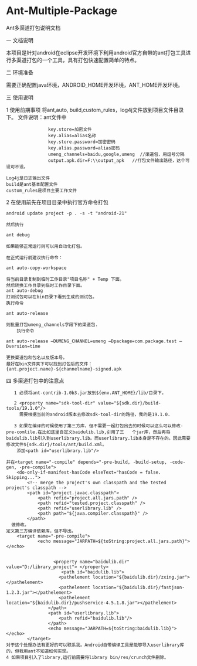 # Ant-Multiple-Package
Ant多渠道打包说明文档

一 文档说明

   本项目是针对android在eclipse开发环境下利用android官方自带的ant打包工具进行多渠道打包的一个工具，具有打包快速配置简单的特点。
   
二 环境准备

   需要正确配置java环境，ANDROID_HOME开发环境，ANT_HOME开发环境。
   
三 使用说明

1 使用前期事项
	将ant,auto, build,custom_rules，log4j文件放到项目文件目录下。
	 文件说明：ant文件中
	 
					key.store=加密文件
					key.alias=alias名称
					key.store.password=加密密码
					key.alias.password=alias密码
					umeng_channels=baidu,google,umeng  //渠道包，用逗号分隔
					output.apk.dir=F:\\output_apk   //打包文件输出路径，这个可设可不设。
					
	Log4j是日志输出文件
	build是ant基本配置文件
	custom_rules是项目主要工作文件
	
2 在使用前先在项目目录中执行官方命令打包

 	android update project -p . -s -t "android-21"
 	
 	然后执行
 	
	ant debug
	
	如果能够正常运行则可以用自动化打包。
	
	在正式运行前建议执行命令：
	
	ant auto-copy-workspace
	
	将当前目录复制到临时工作目录"项目名称" + Temp 下面。
	然后转换工作目录到临时工作目录下面。
	ant auto-debug
	打测试包可以在bin目录下看到生成的测试包。
	执行命令
	
	ant auto-release
	
	则批量打包umeng_channels字段下的渠道包.
        执行命令
        
	ant auto-release –DUMENG_CHANNEL=umeng –Dpackage=com.package.test –Dversion=time 
	
	更换渠道包和包名以及版本号。
	最好在bin文件夹下可以找到打包后的文件：
	{ant.project.name}-${channelname}-signed.apk
	
四 多渠道打包中的注意点

       1 必须将ant-contrib-1.0b3.jar放到${env.ANT_HOME}/lib/目录下。
       
       2 <property name="sdk-tool-dir" value="${sdk.dir}/build-tools/19.1.0"/>
         需要根据当前的android版本去修改sdk-tool-dir的路径，我的是19.1.0.
         
       3 如果在编译的时候使用了第三方库，但不需要一起打包出去的时候可以这么可以修改-pre-comlile.在比如这里自定义baidulib.lib,引用了三   个jar库，然后再将baidulib.lib引入到userlibrary.lib。而userlibrary.lib本身是不存在的。因此需要修改文件${sdk.dir}/tools/ant/build.xml。
        添加<path id="userlibrary.lib"/>
        
    并在<target name="-compile" depends="-pre-build, -build-setup, -code-gen, -pre-compile"> 
        <do-only-if-manifest-hasCode elseText="hasCode = false. Skipping...">
            <!-- merge the project's own classpath and the tested project's classpath -->
            <path id="project.javac.classpath">
                <path refid="project.all.jars.path" />
                <path refid="tested.project.classpath" />
                <path refid="userlibrary.lib" />
                <path path="${java.compiler.classpath}" />
            </path>
      做修改。
    定义第三方编译依赖库，但不导出。
		<target name="-pre-compile">
				<echo message="JARPATH=${toString:project.all.jars.path}"></echo>
				
				
				      <property name="baidulib.dir" value="D:/library_project"> </property>
						 <path id="baidulib.lib">
				        <pathelement location="${baidulib.dir}/zxing.jar"></pathelement>
				        <pathelement location="${baidulib.dir}/fastjson-1.2.3.jar"></pathelement>
				        <pathelement location="${baidulib.dir}/pushservice-4.5.1.8.jar"></pathelement>
				    </path>
				    <path id="userlibrary.lib">
				    	<path refid="baidulib.lib"/>
				    </path>
				    <echo message="JARPATH=${toString:baidulib.lib}"></echo>
		    </target>
    对于这个处理办法有更好的可以联系我。Android自带编译工具是能够导入userlibrary库的，但我用ant不知道如何实现。
    4 如果项目引入了library,运行前需要将library bin/res/crunch文件删除。

